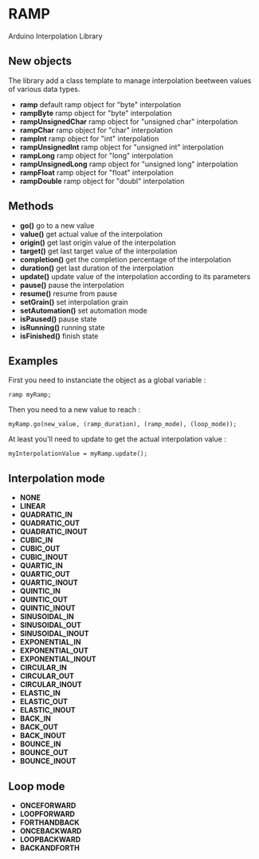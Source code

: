 # RAMP
Arduino Interpolation Library

## New objects

The library add a class template to manage interpolation beetween values of various data types.  

* **ramp** default ramp object for "byte" interpolation
* **rampByte** ramp object for "byte" interpolation
* **rampUnsignedChar** ramp object for "unsigned char" interpolation
* **rampChar** ramp object for "char" interpolation
* **rampInt** ramp object for "int" interpolation
* **rampUnsignedInt** ramp object for "unsigned int" interpolation
* **rampLong** ramp object for "long" interpolation
* **rampUnsignedLong** ramp object for "unsigned long" interpolation
* **rampFloat** ramp object for "float" interpolation
* **rampDouble** ramp object for "doubl" interpolation

## Methods

* **go()** go to a new value
* **value()** get actual value of the interpolation
* **origin()** get last origin value of the interpolation
* **target()** get last target value of the interpolation
* **completion()** get the completion percentage of the interpolation
* **duration()** get last duration of the interpolation
* **update()** update value of the interpolation according to its parameters
* **pause()** pause the interpolation
* **resume()** resume from pause
* **setGrain()** set interpolation grain
* **setAutomation()** set automation mode
* **isPaused()** pause state
* **isRunning()** running state
* **isFinished()** finish state

## Examples

First you need to instanciate the object as a global variable :

	ramp myRamp;

Then you need to a new value to reach : 

	myRamp.go(new_value, (ramp_duration), (ramp_mode), (loop_mode));

At least you'll need to update to get the actual interpolation value :

	myInterpolationValue = myRamp.update();

## Interpolation mode

* **NONE**
* **LINEAR**
* **QUADRATIC_IN**
* **QUADRATIC_OUT**
* **QUADRATIC_INOUT**
* **CUBIC_IN**
* **CUBIC_OUT**
* **CUBIC_INOUT**
* **QUARTIC_IN**
* **QUARTIC_OUT**
* **QUARTIC_INOUT**
* **QUINTIC_IN**
* **QUINTIC_OUT**
* **QUINTIC_INOUT**
* **SINUSOIDAL_IN**
* **SINUSOIDAL_OUT**
* **SINUSOIDAL_INOUT**
* **EXPONENTIAL_IN**
* **EXPONENTIAL_OUT**
* **EXPONENTIAL_INOUT**
* **CIRCULAR_IN**
* **CIRCULAR_OUT**
* **CIRCULAR_INOUT**
* **ELASTIC_IN**
* **ELASTIC_OUT**
* **ELASTIC_INOUT**
* **BACK_IN**
* **BACK_OUT**
* **BACK_INOUT**
* **BOUNCE_IN**
* **BOUNCE_OUT**
* **BOUNCE_INOUT**

## Loop mode

* **ONCEFORWARD**
* **LOOPFORWARD**
* **FORTHANDBACK**
* **ONCEBACKWARD**
* **LOOPBACKWARD**
* **BACKANDFORTH**
